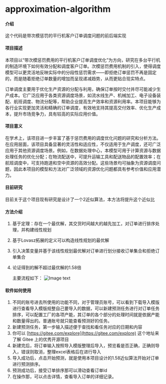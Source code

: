 # approximation-algorithm

#### 介绍

这个代码是带次模惩罚的平行机客户订单调度问题的前后端实现

#### 项目描述

本项目以“带次模惩罚费用的平行机客户订单调度优化”为方向，研究在多台平行机的制造环境下如何有效分配和调度客户订单。次模惩罚费用机制的引入，使得调度模型可以更灵活地反映实际中的分段性惩罚需求——即拒绝订单惩罚不再是固定的，而是随着拒绝订单数量的增加而呈现递减趋势，从而更贴合现实特点。

订单调度主要用于优化生产资源的分配与利用，确保订单按时交付并尽可能减少生产成本。它广泛应用于各类资源调度场景，如流水线生产、机械加工、电子设备装配、航班调度、物流分配等，帮助企业提高生产效率和资源利用率。本项目能够为各行业实现更加灵活和精确的订单调度，有效地支持其提高交付效率、优化生产成本，提升市场竞争力，具有较高的实际应用价值。




#### 项目意义

在学术上，该项目进一步丰富了基于惩罚费用的调度优化问题的研究和分析方法。在应用层面，该项目具备显著的灵活性和适应性，不仅适用于生产调度，还可广泛应用于其他资源调度场景。例如，在数据处理中心，本模型可用于计算资源与数据处理任务的优化分配；在物流配送中，可提升运输工具和配送物品的配置效率；在航班调度中，可支持跑道和空中资源的高效分配。这些场景均可抽象为资源调度问题，因此本项目的模型和方法对广泛领域的资源优化问题都具有参考价值和应用潜力。

#### 目前研究

目前关于这个项目现有研究是设计了一个2近似算法，本方法将提升这个近似比

#### 方法介绍

1. 基于定理：存在一个最优解，其交货时间越大的越先加工，对订单进行排序处理，并构建线性规划

2. 基于Lovasz拓展的定义可以构造线性规划的最优解

3. 引入决策变量并基于该线性规划最优解对订单进行划分接收订单集合和拒绝订单集合

4. 论证得到的解不超过最优解的1.58倍

   主要流程如下：
![Image text](https://gitee.com/zxyldl888888/approximation-algorithm/raw/master/Snipaste_2025-06-17_14-12-36.jpg)


#### 软件如何使用

1.  不同的账号进去所使用的功能不同，对于管理员账号，可以看到下载导入模版进行查看导入模版规整自己要导入的数据，可以新建预测任务进行对订单任务排序，可以配置工厂的各项产能，其订单的各个部分的处理时间就是依据产能和数量得出的。普通账号就只能查看预测好的任务。
2.  新建预测任务，第一步输入描述便于查找和看任务对应的日期和内容
3.  你可以 [https://gitee.com/explore](https://gitee.com/explore) 这个地址来了解 Gitee 上的优秀开源项目
4.  新建完后，将订单输入按照导入模版整理后导入，预览看是否正确，正确则导入，错误则取消，整理excel表格后在进行导入
5.  导入成功后，点击开始预测，就是使用本项目设计的1.58近似算法开始对订单进行预测排序。
6.  预测成功后，接受订单排序那可以滑动查看订单Id
7.  在操作那，可以点击详情，查看导入订单的详细记录。

